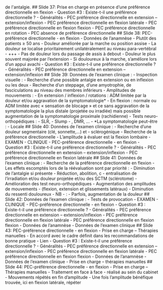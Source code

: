 de l'antalgie. ## Slide 37: Prise en charge en présence d’une préférence directionnelle en flexion - Question #3 : Existe-t-il une préférence directionnelle ? - Généralités - PEC préférence directionnelle en extension – extension/inflexion - PEC préférence directionnelle en flexion latérale - PEC préférence directionnelle en flexion flexion - PEC préférence directionnelle en rotation - PEC absence de préférence directionnelle ## Slide 38: PEC-préférence directionnelle - en flexion - Données de l’anamnèse - Plutôt des patients ≥ 50 ans - Douleur améliorée par la marche ou position assise - La douleur se localise prioritairement unilatéralement au niveau para-vertébral - +++ - Pas de douleur lors du passage de assis à debout - Douleur le plus souvent majorée par l’extension - Si douloureux à la marche, s’améliore lors d’un appui avachi - Question #3 : Existe-t-il une préférence directionnelle ? - Généralités - PEC préférence directionnelle en extension – extension/inflexion ## Slide 39: Données de l’examen clinique : - Inspection visuelle : - Recherche d’une possible antalgie en extension ou en inflexion ou les deux - Recherche d’un steppage, d’une amyotrophie, de fasciculations au niveau des membres inférieurs - Amplitudes de mouvements : - En extension / inflexion / rotations : ADM limitée par la douleur et/ou aggravation de la symptomatologie* - En flexion : normale ou ADM limitée avec « sensation de blocage » et ce sans aggravation de la symptomatologie la plus distale (projetée ou irradiée) mais possible augmentation de la symptomatologie proximale (rachidienne) - Tests neuro-orthopédiques : - SLR, - Slump - , DMR, … - *La symptomatologie peut-être : - Locale ## Slide 40: Données de l’examen clinique : - Recherche d’une douleur segmentaire (clé, sonnette,…) et - sclérogénique - Recherche de la préférence directionnelle - L’amplitude à évaluer est la flexion lombaire - EXAMEN - CLINIQUE - PEC-préférence directionnelle - en flexion - Question #3 : Existe-t-il une préférence directionnelle ? - Généralités - PEC préférence directionnelle en extension – extension/inflexion - PEC préférence directionnelle en flexion latérale ## Slide 41: Données de l’examen clinique : - Recherche de la préférence directionnelle en flexion - Les effets escomptés lors de la réévaluation sont par priorité : - Diminution de l’antalgie si présente - Réduction, abolition, c - entralisation de l’irradiation et/ou douleur projetée et/ou des SCTM (sclérotome) - Amélioration des test neuro-orthopédiques - Augmentation des amplitudes de mouvements - (flexion, extension et glissements latéraux) - Diminution du ressenti douloureux - NB - : - Parfois, augmentation de la douleur ## Slide 42: Données de l’examen clinique : - Tests de provocation - EXAMEN - CLINIQUE - PEC-préférence directionnelle - en flexion - Question #3 : Existe-t-il une préférence directionnelle ? - Généralités - PEC préférence directionnelle en extension – extension/inflexion - PEC préférence directionnelle en flexion latérale - PEC préférence directionnelle en flexion flexion - Données de l’anamnèse - Données de l’examen clinique ## Slide 43: PEC-préférence directionnelle - en flexion - Prise en charge – Thérapies manuelles - En accord avec le cadre définit dans les recommandations de bonne pratique - Lien - Question #3 : Existe-t-il une préférence directionnelle ? - Généralités - PEC préférence directionnelle en extension – extension/inflexion - PEC préférence directionnelle en flexion latérale - PEC préférence directionnelle en flexion flexion - Données de l’anamnèse - Données de l’examen clinique - Prise en charge – thérapies manuelles ## Slide 44: PEC-préférence directionnelle - en flexion - Prise en charge – Thérapies manuelles - Traitement en face à face - réalisé au sein du cabinet - Mouvements répétés en fin d’amplitude - Une fois l’amplitude bénéfique trouvée, ici en flexion latérale, répéter